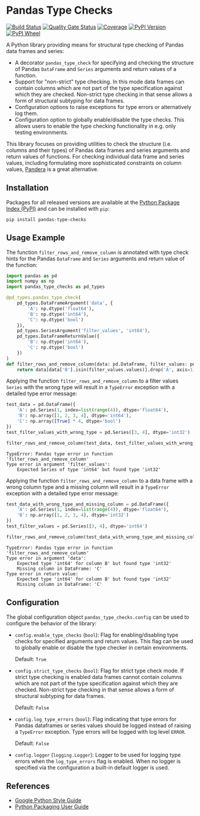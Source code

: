 Pandas Type Checks
==================

[![Build Status](https://dev.azure.com/martin-zuber/pandas-type-checks/_apis/build/status/mzuber.pandas-type-checks?branchName=main)](https://dev.azure.com/martin-zuber/pandas-type-checks/_build/latest?definitionId=1&branchName=main)
[![Quality Gate Status](https://sonarcloud.io/api/project_badges/measure?project=mzuber_pandas-type-checks&metric=alert_status)](https://sonarcloud.io/summary/new_code?id=mzuber_pandas-type-checks)
[![Coverage](https://sonarcloud.io/api/project_badges/measure?project=mzuber_pandas-type-checks&metric=coverage)](https://sonarcloud.io/summary/new_code?id=mzuber_pandas-type-checks)
[![PyPI Version](https://img.shields.io/pypi/v/pandas-type-checks)](https://pypi.org/project/pandas-type-checks/)
[![PyPI Wheel](https://img.shields.io/pypi/wheel/pandas-type-checks)](https://pypi.org/project/pandas-type-checks/)

A Python library providing means for structural type checking of Pandas data frames and series:
- A decorator `pandas_type_check` for specifying and checking the structure of Pandas `DataFrame` and `Series`
  arguments and return values of a function.
- Support for "non-strict" type checking. In this mode data frames can contain columns which are not part of the type
  specification against which they are checked. Non-strict type checking in that sense allows a form of structural
  subtyping for data frames.
- Configuration options to raise exceptions for type errors or alternatively log them.
- Configuration option to globally enable/disable the type checks. This allows users to enable the type checking
  functionality in e.g. only testing environments.

This library focuses on providing utilities to check the structure (i.e. columns and their types) of Pandas data frames
and series arguments and return values of functions. For checking individual data frame and series values, including
formulating more sophisticated constraints on column values, [Pandera](https://github.com/unionai-oss/pandera) is a
great alternative.

Installation
------------

Packages for all released versions are available at the
[Python Package Index (PyPI)](https://pypi.org/project/pandas-type-checks) and can be installed with `pip`:

```
pip install pandas-type-checks
```

Usage Example
-------------

The function `filter_rows_and_remove_column` is annotated with type check hints for the Pandas `DataFrame` and `Series`
arguments and return value of the function:

```python
import pandas as pd
import numpy as np
import pandas_type_checks as pd_types

@pd_types.pandas_type_check(
    pd_types.DataFrameArgument('data', {
        'A': np.dtype('float64'),
        'B': np.dtype('int64'),
        'C': np.dtype('bool')
    }),
    pd_types.SeriesArgument('filter_values', 'int64'),
    pd_types.DataFrameReturnValue({
        'B': np.dtype('int64'),
        'C': np.dtype('bool')
    })
)
def filter_rows_and_remove_column(data: pd.DataFrame, filter_values: pd.Series) -> pd.DataFrame:
    return data[data['B'].isin(filter_values.values)].drop('A', axis=1)
```

Applying the function `filter_rows_and_remove_column` to a filter values `Series` with the wrong type will result in a
`TypeError` exception with a detailed type error message:

```python
test_data = pd.DataFrame({
    'A': pd.Series(1, index=list(range(4)), dtype='float64'),
    'B': np.array([1, 2, 3, 4], dtype='int64'),
    'C': np.array([True] * 4, dtype='bool')
})
test_filter_values_with_wrong_type = pd.Series([3, 4], dtype='int32')

filter_rows_and_remove_column(test_data, test_filter_values_with_wrong_type)
```

```
TypeError: Pandas type error in function 'filter_rows_and_remove_column'
Type error in argument 'filter_values':
	Expected Series of type 'int64' but found type 'int32'
```

Applying the function `filter_rows_and_remove_column` to a data frame with a wrong column type and a missing column
will result in a `TypeError` exception with a detailed type error message:

```python
test_data_with_wrong_type_and_missing_column = pd.DataFrame({
    'A': pd.Series(1, index=list(range(4)), dtype='float64'),
    'B': np.array([1, 2, 3, 4], dtype='int32')
})
test_filter_values = pd.Series([3, 4], dtype='int64')

filter_rows_and_remove_column(test_data_with_wrong_type_and_missing_column, test_filter_values)
```

```
TypeError: Pandas type error in function 'filter_rows_and_remove_column'
Type error in argument 'data':
    Expected type 'int64' for column B' but found type 'int32'
    Missing column in DataFrame: 'C'
Type error in return value:
    Expected type 'int64' for column B' but found type 'int32'
    Missing column in DataFrame: 'C'
```

Configuration
-------------

The global configuration object `pandas_type_checks.config` can be used to configure the behavior of the library:
- `config.enable_type_checks` (`bool`): Flag for enabling/disabling type checks for specified arguments and return
  values. This flag can be used to globally enable or disable the type checker in certain environments.

  Default: `True`
- `config.strict_type_checks` (`bool`): Flag for strict type check mode. If strict type checking is enabled data frames
  cannot contain columns which are not part of the type specification against which they are checked. Non-strict type
  checking in that sense allows a form of structural subtyping for data frames.

  Default: `False`
- `config.log_type_errors` (`bool`): Flag indicating that type errors for Pandas dataframes or series values should be
  logged instead of raising a `TypeError` exception. Type errors will be logged with log level `ERROR`.

  Default: `False`
- `config.logger` (`logging.Logger`): Logger to be used for logging type errors when the `log_type_errors` flag is enabled.
  When no logger is specified via the configuration a built-in default logger is used.

References
----------

* [Google Python Style Guide](https://google.github.io/styleguide/pyguide.html)
* [Python Packaging User Guide](https://packaging.python.org/en/latest/)

